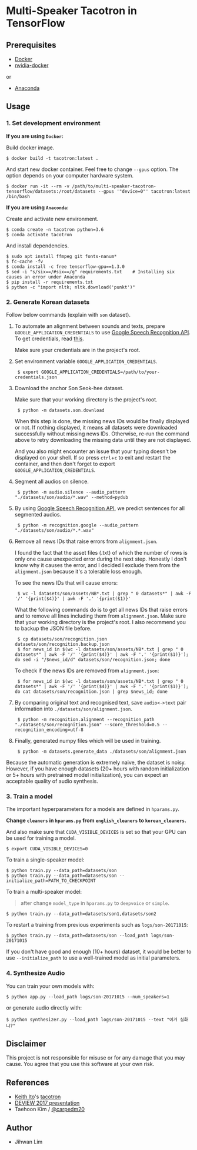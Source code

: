 # Multi-Speaker Tacotron in TensorFlow


## Prerequisites

- [Docker](https://docs.docker.com/install/)
- [nvidia-docker](https://github.com/NVIDIA/nvidia-docker)

or

- [Anaconda](https://www.anaconda.com/distribution/#download-section)


## Usage

### 1. Set development environment

**If you are using `Docker`:**

Build docker image.

    $ docker build -t tacotron:latest .

And start new docker container. Feel free to change `--gpus` option. The option depends on your computer hardware system.

    $ docker run -it --rm -v /path/to/multi-speaker-tacotron-tensorflow/datasets:/root/datasets --gpus '"device=0"' tacotron:latest /bin/bash


**If you are using `Anaconda`:**

Create and activate new environment.

    $ conda create -n tacotron python=3.6
    $ conda activate tacotron

And install dependencies.

    $ sudo apt install ffmpeg git fonts-nanum*
    $ fc-cache -fv
    $ conda install -c free tensorflow-gpu==1.3.0
    $ sed -i "s/six==/#six==/g" requirements.txt    # Installing six causes an error under Anaconda
    $ pip install -r requirements.txt
    $ python -c "import nltk; nltk.download('punkt')"


### 2. Generate Korean datasets

Follow below commands (explain with `son` dataset).

1. To automate an alignment between sounds and texts, prepare `GOOGLE_APPLICATION_CREDENTIALS` to use [Google Speech Recognition API](https://cloud.google.com/speech/). To get credentials, read [this](https://developers.google.com/identity/protocols/application-default-credentials).

    Make sure your credentials are in the project's root.

2. Set environment variable `GOOGLE_APPLICATION_CREDENTIALS`.

        $ export GOOGLE_APPLICATION_CREDENTIALS=/path/to/your-credentials.json

3. Download the anchor Son Seok-hee dataset.

    Make sure that your working directory is the project's root.

        $ python -m datasets.son.download

    When this step is done, the missing news IDs would be finally displayed or not. If nothing displayed, it means all datasets were downloaded successfully without missing news IDs. Otherwise, re-run the command above to retry downloading the missing data until they are not displayed.

    And you also might encounter an issue that your typing doesn't be displayed on your shell. If so press `ctrl`+`c` to exit and restart the container, and then don't forget to export `GOOGLE_APPLICATION_CREDENTIALS`.

4. Segment all audios on silence.

        $ python -m audio.silence --audio_pattern "./datasets/son/audio/*.wav" --method=pydub

5. By using [Google Speech Recognition API](https://cloud.google.com/speech/), we predict sentences for all segmented audios.

        $ python -m recognition.google --audio_pattern "./datasets/son/audio/*.*.wav"

6. Remove all news IDs that raise errors from `alignment.json`.

    I found the fact that the asset files (.txt) of which the number of rows is only one cause unexpected error during the next step. Honestly I don't know why it causes the error, and I decided I exclude them from the `alignment.json` because it's a tolerable loss enough.

    To see the news IDs that will cause errors:

        $ wc -l datasets/son/assets/NB*.txt | grep " 0 datasets*" | awk -F '/' '{print($4)}' | awk -F '.' '{print($1)}'

    What the following commands do is to get all news IDs that raise errors and to remove all lines including them from `alignment.json`. Make sure that your working directory is the project's root. I also recommend you to backup the JSON file before.

        $ cp datasets/son/recognition.json datasets/son/recognition.backup.json
        $ for news_id in $(wc -l datasets/son/assets/NB*.txt | grep " 0 datasets*" | awk -F '/' '{print($4)}' | awk -F '.' '{print($1)}'); do sed -i "/$news_id/d" datasets/son/recognition.json; done

    To check if the news IDs are removed from `alignment.json`:

        $ for news_id in $(wc -l datasets/son/assets/NB*.txt | grep " 0 datasets*" | awk -F '/' '{print($4)}' | awk -F '.' '{print($1)}'); do cat datasets/son/recognition.json | grep $news_id; done

7. By comparing original text and recognised text, save `audio<->text` pair information into `./datasets/son/alignment.json`.

        $ python -m recognition.alignment --recognition_path "./datasets/son/recognition.json" --score_threshold=0.5 --recognition_encoding=utf-8

8. Finally, generated numpy files which will be used in training.

        $ python -m datasets.generate_data ./datasets/son/alignment.json

Because the automatic generation is extremely naive, the dataset is noisy. However, if you have enough datasets (20+ hours with random initialization or 5+ hours with pretrained model initialization), you can expect an acceptable quality of audio synthesis.


### 3. Train a model

The important hyperparameters for a models are defined in `hparams.py`.

**Change `cleaners` in `hparams.py` from `english_cleaners` to `korean_cleaners`.**

And also make sure that `CUDA_VISIBLE_DEVICES` is set so that your GPU can be used for training a model.

    $ export CUDA_VISIBLE_DEVICES=0

To train a single-speaker model:

    $ python train.py --data_path=datasets/son
    $ python train.py --data_path=datasets/son --initialize_path=PATH_TO_CHECKPOINT

To train a multi-speaker model:

> after change `model_type` in `hparams.py` to `deepvoice` or `simple`.

    $ python train.py --data_path=datasets/son1,datasets/son2

To restart a training from previous experiments such as `logs/son-20171015`:

    $ python train.py --data_path=datasets/son --load_path logs/son-20171015

If you don't have good and enough (10+ hours) dataset, it would be better to use `--initialize_path` to use a well-trained model as initial parameters.


### 4. Synthesize Audio

You can train your own models with:

    $ python app.py --load_path logs/son-20171015 --num_speakers=1

or generate audio directly with:

    $ python synthesizer.py --load_path logs/son-20171015 --text "이거 실화냐?"


## Disclaimer

This project is not responsible for misuse or for any damage that you may cause. You agree that you use this software at your own risk.


## References

- [Keith Ito](https://github.com/keithito)'s [tacotron](https://github.com/keithito/tacotron)
- [DEVIEW 2017 presentation](https://www.slideshare.net/carpedm20/deview-2017-80824162)
- Taehoon Kim / [@carpedm20](http://carpedm20.github.io/)


## Author

- Jihwan Lim
